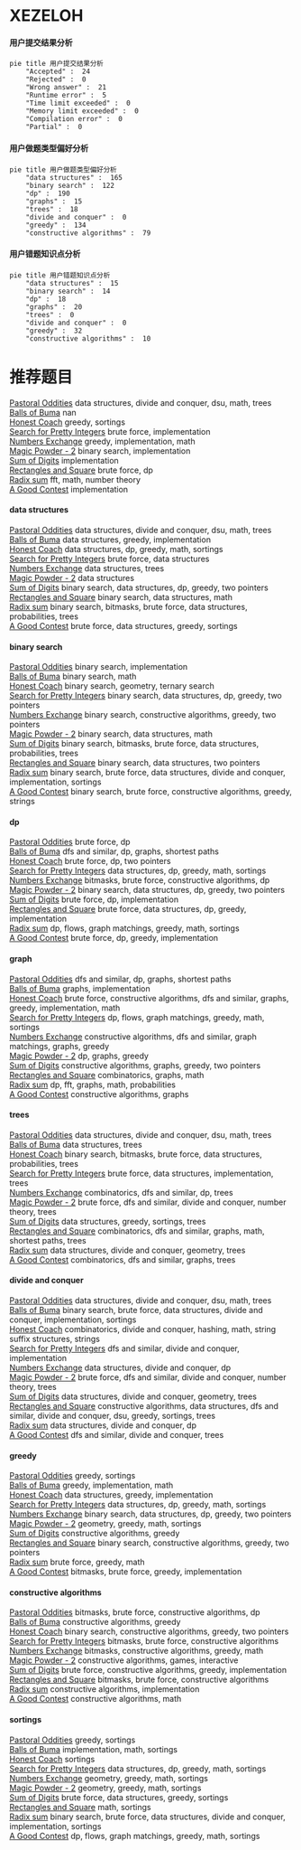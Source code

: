 # XEZELOH
<!-- tabs:start -->
#### **用户提交结果分析**

```mermaid
pie title 用户提交结果分析
    "Accepted" :  24
    "Rejected" :  0
    "Wrong answer" :  21
    "Runtime error" :  5
    "Time limit exceeded" :  0
    "Memory limit exceeded" :  0
    "Compilation error" :  0
    "Partial" :  0
```
#### **用户做题类型偏好分析**

```mermaid
pie title 用户做题类型偏好分析
    "data structures" :  165
    "binary search" :  122
    "dp" :  190
    "graphs" :  15
    "trees" :  18
    "divide and conquer" :  0
    "greedy" :  134
    "constructive algorithms" :  79
```
#### **用户错题知识点分析**

```mermaid
pie title 用户错题知识点分析
    "data structures" :  15
    "binary search" :  14
    "dp" :  18
    "graphs" :  20
    "trees" :  0
    "divide and conquer" :  0
    "greedy" :  32
    "constructive algorithms" :  10
```
<!-- tabs:end -->
# 推荐题目
[Pastoral Oddities](http://codeforces.com/problemset/problem/603/E)		data structures,
                        divide and conquer,
                        dsu,
                        math,
                        trees		  
[Balls of Buma](http://codeforces.com/problemset/problem/1267/B)		nan		  
[Honest Coach](http://codeforces.com/problemset/problem/1360/B)		greedy,
                        sortings		  
[Search for Pretty Integers](https://codeforces.com/contest/872/problem/A)		brute force,
                        implementation		  
[Numbers Exchange](http://codeforces.com/problemset/problem/746/E)		greedy,
                        implementation,
                        math		  
[Magic Powder - 2](http://codeforces.com/problemset/problem/670/D2)		binary search,
                        implementation		  
[Sum of Digits](http://codeforces.com/problemset/problem/102/B)		implementation		  
[Rectangles and Square](http://codeforces.com/problemset/problem/335/D)		brute force,
                        dp		  
[Radix sum](http://codeforces.com/problemset/problem/1103/E)		fft,
                        math,
                        number theory		  
[A Good Contest](http://codeforces.com/problemset/problem/681/A)		implementation		  
<!-- tabs:start -->
#### **data structures**
[Pastoral Oddities](http://codeforces.com/problemset/problem/603/E)		data structures,
                        divide and conquer,
                        dsu,
                        math,
                        trees		  
[Balls of Buma](http://codeforces.com/problemset/problem/982/B)		data structures,
                        greedy,
                        implementation		  
[Honest Coach](http://codeforces.com/problemset/problem/1320/A)		data structures,
                        dp,
                        greedy,
                        math,
                        sortings		  
[Search for Pretty Integers](http://codeforces.com/problemset/problem/940/F)		brute force,
                        data structures		  
[Numbers Exchange](http://codeforces.com/problemset/problem/925/E)		data structures,
                        trees		  
[Magic Powder - 2](http://codeforces.com/problemset/problem/193/D)		data structures		  
[Sum of Digits](http://codeforces.com/problemset/problem/1492/C)		binary search,
                        data structures,
                        dp,
                        greedy,
                        two pointers		  
[Rectangles and Square](http://codeforces.com/problemset/problem/1490/G)		binary search,
                        data structures,
                        math		  
[Radix sum](http://codeforces.com/problemset/problem/1479/D)		binary search,
                        bitmasks,
                        brute force,
                        data structures,
                        probabilities,
                        trees		  
[A Good Contest](http://codeforces.com/problemset/problem/1497/A)		brute force,
                        data structures,
                        greedy,
                        sortings		  
#### **binary search**
[Pastoral Oddities](http://codeforces.com/problemset/problem/670/D2)		binary search,
                        implementation		  
[Balls of Buma](http://codeforces.com/problemset/problem/483/B)		binary search,
                        math		  
[Honest Coach](https://codeforces.com/contest/1395/problem/F)		binary search,
                        geometry,
                        ternary search		  
[Search for Pretty Integers](http://codeforces.com/problemset/problem/1492/C)		binary search,
                        data structures,
                        dp,
                        greedy,
                        two pointers		  
[Numbers Exchange](http://codeforces.com/problemset/problem/1463/D)		binary search,
                        constructive algorithms,
                        greedy,
                        two pointers		  
[Magic Powder - 2](http://codeforces.com/problemset/problem/1490/G)		binary search,
                        data structures,
                        math		  
[Sum of Digits](http://codeforces.com/problemset/problem/1479/D)		binary search,
                        bitmasks,
                        brute force,
                        data structures,
                        probabilities,
                        trees		  
[Rectangles and Square](http://codeforces.com/problemset/problem/1436/E)		binary search,
                        data structures,
                        two pointers		  
[Radix sum](http://codeforces.com/problemset/problem/1461/D)		binary search,
                        brute force,
                        data structures,
                        divide and conquer,
                        implementation,
                        sortings		  
[A Good Contest](http://codeforces.com/problemset/problem/1493/C)		binary search,
                        brute force,
                        constructive algorithms,
                        greedy,
                        strings		  
#### **dp**
[Pastoral Oddities](http://codeforces.com/problemset/problem/335/D)		brute force,
                        dp		  
[Balls of Buma](https://codeforces.com/contest/1341/problem/E)		dfs and similar,
                        dp,
                        graphs,
                        shortest paths		  
[Honest Coach](http://codeforces.com/problemset/problem/261/E)		brute force,
                        dp,
                        two pointers		  
[Search for Pretty Integers](http://codeforces.com/problemset/problem/1320/A)		data structures,
                        dp,
                        greedy,
                        math,
                        sortings		  
[Numbers Exchange](http://codeforces.com/problemset/problem/868/C)		bitmasks,
                        brute force,
                        constructive algorithms,
                        dp		  
[Magic Powder - 2](http://codeforces.com/problemset/problem/1492/C)		binary search,
                        data structures,
                        dp,
                        greedy,
                        two pointers		  
[Sum of Digits](https://codeforces.com/contest/1457/problem/C)		brute force,
                        dp,
                        implementation		  
[Rectangles and Square](http://codeforces.com/problemset/problem/1491/C)		brute force,
                        data structures,
                        dp,
                        greedy,
                        implementation		  
[Radix sum](http://codeforces.com/problemset/problem/1437/C)		dp,
                        flows,
                        graph matchings,
                        greedy,
                        math,
                        sortings		  
[A Good Contest](http://codeforces.com/problemset/problem/1499/B)		brute force,
                        dp,
                        greedy,
                        implementation		  
#### **graph**
[Pastoral Oddities](https://codeforces.com/contest/1341/problem/E)		dfs and similar,
                        dp,
                        graphs,
                        shortest paths		  
[Balls of Buma](http://codeforces.com/problemset/problem/380/B)		graphs,
                        implementation		  
[Honest Coach](http://codeforces.com/problemset/problem/1487/C)		brute force,
                        constructive algorithms,
                        dfs and similar,
                        graphs,
                        greedy,
                        implementation,
                        math		  
[Search for Pretty Integers](http://codeforces.com/problemset/problem/1437/C)		dp,
                        flows,
                        graph matchings,
                        greedy,
                        math,
                        sortings		  
[Numbers Exchange](http://codeforces.com/problemset/problem/1470/D)		constructive algorithms,
                        dfs and similar,
                        graph matchings,
                        graphs,
                        greedy		  
[Magic Powder - 2](http://codeforces.com/problemset/problem/1476/C)		dp,
                        graphs,
                        greedy		  
[Sum of Digits](http://codeforces.com/problemset/problem/1304/D)		constructive algorithms,
                        graphs,
                        greedy,
                        two pointers		  
[Rectangles and Square](http://codeforces.com/problemset/problem/1475/C)		combinatorics,
                        graphs,
                        math		  
[Radix sum](http://codeforces.com/problemset/problem/553/E)		dp,
                        fft,
                        graphs,
                        math,
                        probabilities		  
[A Good Contest](http://codeforces.com/problemset/problem/1495/C)		constructive algorithms,
                        graphs		  
#### **trees**
[Pastoral Oddities](http://codeforces.com/problemset/problem/603/E)		data structures,
                        divide and conquer,
                        dsu,
                        math,
                        trees		  
[Balls of Buma](http://codeforces.com/problemset/problem/925/E)		data structures,
                        trees		  
[Honest Coach](http://codeforces.com/problemset/problem/1479/D)		binary search,
                        bitmasks,
                        brute force,
                        data structures,
                        probabilities,
                        trees		  
[Search for Pretty Integers](http://codeforces.com/problemset/problem/1511/C)		brute force,
                        data structures,
                        implementation,
                        trees		  
[Numbers Exchange](http://codeforces.com/problemset/problem/1499/F)		combinatorics,
                        dfs and similar,
                        dp,
                        trees		  
[Magic Powder - 2](http://codeforces.com/problemset/problem/1491/E)		brute force,
                        dfs and similar,
                        divide and conquer,
                        number theory,
                        trees		  
[Sum of Digits](http://codeforces.com/problemset/problem/1466/D)		data structures,
                        greedy,
                        sortings,
                        trees		  
[Rectangles and Square](http://codeforces.com/problemset/problem/1495/D)		combinatorics,
                        dfs and similar,
                        graphs,
                        math,
                        shortest paths,
                        trees		  
[Radix sum](http://codeforces.com/problemset/problem/1303/G)		data structures,
                        divide and conquer,
                        geometry,
                        trees		  
[A Good Contest](http://codeforces.com/problemset/problem/1454/E)		combinatorics,
                        dfs and similar,
                        graphs,
                        trees		  
#### **divide and conquer**
[Pastoral Oddities](http://codeforces.com/problemset/problem/603/E)		data structures,
                        divide and conquer,
                        dsu,
                        math,
                        trees		  
[Balls of Buma](http://codeforces.com/problemset/problem/1461/D)		binary search,
                        brute force,
                        data structures,
                        divide and conquer,
                        implementation,
                        sortings		  
[Honest Coach](http://codeforces.com/problemset/problem/1466/G)		combinatorics,
                        divide and conquer,
                        hashing,
                        math,
                        string suffix structures,
                        strings		  
[Search for Pretty Integers](http://codeforces.com/problemset/problem/1490/D)		dfs and similar,
                        divide and conquer,
                        implementation		  
[Numbers Exchange](https://codeforces.com/contest/1483/problem/C)		data structures,
                        divide and conquer,
                        dp		  
[Magic Powder - 2](http://codeforces.com/problemset/problem/1491/E)		brute force,
                        dfs and similar,
                        divide and conquer,
                        number theory,
                        trees		  
[Sum of Digits](http://codeforces.com/problemset/problem/1303/G)		data structures,
                        divide and conquer,
                        geometry,
                        trees		  
[Rectangles and Square](http://codeforces.com/problemset/problem/1494/D)		constructive algorithms,
                        data structures,
                        dfs and similar,
                        divide and conquer,
                        dsu,
                        greedy,
                        sortings,
                        trees		  
[Radix sum](http://codeforces.com/problemset/problem/1482/E)		data structures,
                        divide and conquer,
                        dp		  
[A Good Contest](http://codeforces.com/problemset/problem/566/C)		dfs and similar,
                        divide and conquer,
                        trees		  
#### **greedy**
[Pastoral Oddities](http://codeforces.com/problemset/problem/1360/B)		greedy,
                        sortings		  
[Balls of Buma](http://codeforces.com/problemset/problem/746/E)		greedy,
                        implementation,
                        math		  
[Honest Coach](http://codeforces.com/problemset/problem/982/B)		data structures,
                        greedy,
                        implementation		  
[Search for Pretty Integers](http://codeforces.com/problemset/problem/1320/A)		data structures,
                        dp,
                        greedy,
                        math,
                        sortings		  
[Numbers Exchange](http://codeforces.com/problemset/problem/1492/C)		binary search,
                        data structures,
                        dp,
                        greedy,
                        two pointers		  
[Magic Powder - 2](https://codeforces.com/contest/1496/problem/C)		geometry,
                        greedy,
                        math,
                        sortings		  
[Sum of Digits](http://codeforces.com/problemset/problem/1493/A)		constructive algorithms,
                        greedy		  
[Rectangles and Square](http://codeforces.com/problemset/problem/1463/D)		binary search,
                        constructive algorithms,
                        greedy,
                        two pointers		  
[Radix sum](http://codeforces.com/problemset/problem/1462/C)		brute force,
                        greedy,
                        math		  
[A Good Contest](http://codeforces.com/problemset/problem/1494/B)		bitmasks,
                        brute force,
                        greedy,
                        implementation		  
#### **constructive algorithms**
[Pastoral Oddities](http://codeforces.com/problemset/problem/868/C)		bitmasks,
                        brute force,
                        constructive algorithms,
                        dp		  
[Balls of Buma](http://codeforces.com/problemset/problem/1493/A)		constructive algorithms,
                        greedy		  
[Honest Coach](http://codeforces.com/problemset/problem/1463/D)		binary search,
                        constructive algorithms,
                        greedy,
                        two pointers		  
[Search for Pretty Integers](https://codeforces.com/contest/1456/problem/B)		bitmasks,
                        brute force,
                        constructive algorithms		  
[Numbers Exchange](http://codeforces.com/problemset/problem/1492/D)		bitmasks,
                        constructive algorithms,
                        greedy,
                        math		  
[Magic Powder - 2](https://codeforces.com/contest/1504/problem/D)		constructive algorithms,
                        games,
                        interactive		  
[Sum of Digits](https://codeforces.com/contest/1483/problem/A)		brute force,
                        constructive algorithms,
                        greedy,
                        implementation		  
[Rectangles and Square](https://codeforces.com/contest/1457/problem/D)		bitmasks,
                        brute force,
                        constructive algorithms		  
[Radix sum](http://codeforces.com/problemset/problem/1513/A)		constructive algorithms,
                        implementation		  
[A Good Contest](http://codeforces.com/problemset/problem/1473/C)		constructive algorithms,
                        math		  
#### **sortings**
[Pastoral Oddities](http://codeforces.com/problemset/problem/1360/B)		greedy,
                        sortings		  
[Balls of Buma](https://codeforces.com/contest/434/problem/A)		implementation,
                        math,
                        sortings		  
[Honest Coach](http://codeforces.com/problemset/problem/682/B)		sortings		  
[Search for Pretty Integers](http://codeforces.com/problemset/problem/1320/A)		data structures,
                        dp,
                        greedy,
                        math,
                        sortings		  
[Numbers Exchange](https://codeforces.com/contest/1496/problem/C)		geometry,
                        greedy,
                        math,
                        sortings		  
[Magic Powder - 2](http://codeforces.com/problemset/problem/1495/A)		geometry,
                        greedy,
                        math,
                        sortings		  
[Sum of Digits](http://codeforces.com/problemset/problem/1497/A)		brute force,
                        data structures,
                        greedy,
                        sortings		  
[Rectangles and Square](http://codeforces.com/problemset/problem/1427/A)		math,
                        sortings		  
[Radix sum](http://codeforces.com/problemset/problem/1461/D)		binary search,
                        brute force,
                        data structures,
                        divide and conquer,
                        implementation,
                        sortings		  
[A Good Contest](http://codeforces.com/problemset/problem/1437/C)		dp,
                        flows,
                        graph matchings,
                        greedy,
                        math,
                        sortings		  
<!-- tabs:end -->
